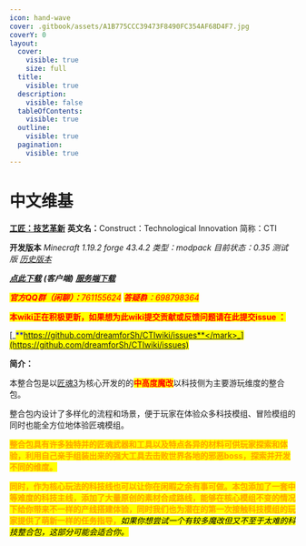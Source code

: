 ```yaml
---
icon: hand-wave
cover: .gitbook/assets/A1B775CCC39473F8490FC354AF68D4F7.jpg
coverY: 0
layout:
  cover:
    visible: true
    size: full
  title:
    visible: true
  description:
    visible: false
  tableOfContents:
    visible: true
  outline:
    visible: true
  pagination:
    visible: true
---
```


# 中文维基

[**工匠：技艺革新**](https://www.mcmod.cn/modpack/989.html) **英文名：**&#x43;onstruct：Technological Innovation 简称：CTI

**开发版本** _Minecraft 1.19.2 forge 43.4.2 类型：modpack 目前状态：0.35 测试版_ [_历史版本_](https://bbsmc.net/modpack/cti/versions)

[_**点此下载**_](https://bbsmc.net/modpack/cti) _**(客户端)**_ [_**服务端下载**_](https://github.com/ShadowsofDreams/CTI-server/releases)

_<mark style="color:red;">**官方QQ群（闲聊）：**</mark><mark style="color:red;">761155624</mark>_ _<mark style="color:red;">**答疑群**</mark><mark style="color:red;">：698798364</mark>_

<mark style="color:red;">**本wiki正在积极更新，如果想为此wiki提交贡献或反馈问题请在此提交issue ：**</mark>

[_<mark style="color:blue;">**https://github.com/dreamforSh/CTIwiki/issues**</mark>_](https://github.com/dreamforSh/CTIwiki/issues)

**简介：**

本整合包是以[匠魂3](https://www.mcmod.cn/class/3725.html)为核心开发的的<mark style="color:red;">**中高度魔改**</mark>以科技侧为主要游玩维度的整合包。

整合包内设计了多样化的流程和场景，便于玩家在体验众多科技模组、冒险模组的同时也能全方位地体验匠魂模组。

<mark style="color:orange;">**整合包具有许多独特并的匠魂武器和工具以及特点各异的材料可供玩家探索和体验，利用自己亲手组装出来的强大工具去击败世界各地的邪恶boss，探索并开发不同的维度。**</mark>

<mark style="color:orange;">**同时，作为核心玩法的科技线也可以让你在闲暇之余有事可做。本包添加了一套中等难度的科技主线，添加了大量原创的素材合成路线，能够在核心模组不变的情况下给你带来不一样的产线搭建体验，同时我们也为潜在的第一次接触科技模组的玩家提供了萌新一样的任务指导，**</mark>_<mark style="background-color:yellow;">如果你想尝试一个有较多魔改但又不至于太难的科技整合包，这部分可能会适合你。</mark>_
